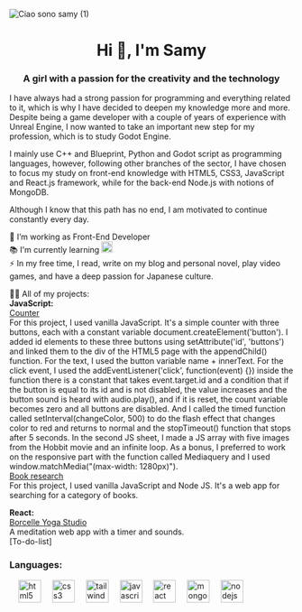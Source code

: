 ![Ciao sono samy (1)](https://github.com/SamantaMancini/SamantaMancini/assets/118011618/c351161d-c193-4544-9d93-a09bee6b73f8)


<h1 align="center">Hi 👋, I'm Samy</h1>
<h3 align="center">A girl with a passion for the creativity and the technology</h3>
<p> I have always had a strong passion for programming and everything related to it, which is why I have decided to deepen my knowledge more and more. Despite being a game developer with a couple of years of experience with Unreal Engine, I now wanted to take an important new step for my profession, which is to study Godot Engine.

I mainly use C++ and Blueprint, Python and Godot script as programming languages, however, following other branches of the sector, I have chosen to focus my study on front-end knowledge with HTML5, CSS3, JavaScript and React.js framework, while for the back-end Node.js with notions of MongoDB.

Although I know that this path has no end, I am motivated to continue constantly every day.

🔭 I’m working as Front-End Developer<br> 📚 I'm currently learning <a href="https://www.python.org" target="_blank" rel="noreferrer"> 
  <img src="https://cdn.jsdelivr.net/gh/devicons/devicon/icons/python/python-original.svg" height="20" alt="python logo"  /></a> <br> ⚡ In my free time, I read, write on my blog and personal novel, play video games, and have a deep passion for Japanese culture. </p>

👨‍💻 All of my projects: <br/>
<strong>JavaScript: <br/></strong>
[Counter](https://github.com/SamantaMancini/Counter)  <br/> For this project, I used vanilla JavaScript. It's a simple counter with three buttons, each with a constant variable document.createElement('button'). I added id elements to these three buttons using setAttribute('id', 'buttons') and linked them to the div of the HTML5 page with the appendChild() function. For the text, I used the button variable name + innerText. For the click event, I used the addEventListener('click', function(event) {}) inside the function there is a constant that takes event.target.id and a condition that if the button is equal to its id and is not disabled, the value increases and the button sound is heard with audio.play(), and if it is reset, the count variable becomes zero and all buttons are disabled. And I called the timed function called setInterval(changeColor, 500) to do the flash effect that changes color to red and returns to normal and the stopTimeout() function that stops after 5 seconds. In the second JS sheet, I made a JS array with five images from the Hobbit movie and an infinite loop. As a bonus, I preferred to work on the responsive part with the function called Mediaquery and I used window.matchMedia("(max-width: 1280px)"). <br/>
[Book research](https://github.com/SamantaMancini/S2I-JS-Advanced)<br/> For this project, I used vanilla JavaScript and Node JS. It's a web app for searching for a category of books. <br/>

<strong>React: <br/></strong>
[Borcelle Yoga Studio](https://github.com/SamantaMancini/S2-Impact-React-Project) <br/> A meditation web app with a timer and sounds. <br/>
[To-do-list]



<h3 align="left">Languages:</h3>
<div align="left">
  <img width="12" />
  <img src="https://cdn.jsdelivr.net/gh/devicons/devicon/icons/html5/html5-original.svg" height="40" alt="html5 logo"  />
  <img width="12" />
  <img src="https://cdn.jsdelivr.net/gh/devicons/devicon/icons/css3/css3-original.svg" height="40" alt="css3 logo"  />
  <img width="12" />
  <img src="https://cdn.jsdelivr.net/gh/devicons/devicon/icons/tailwindcss/tailwindcss-original.svg" height="40" alt="tailwindcss logo"  />
  <img width="12" />
  <img src="https://cdn.jsdelivr.net/gh/devicons/devicon/icons/javascript/javascript-original.svg" height="40" alt="javascript logo"  /> 
  <img width="12" />
  <img src="https://cdn.jsdelivr.net/gh/devicons/devicon/icons/react/react-original.svg" height="40" alt="react logo"  />
  <img width="12" />
  <img src="https://cdn.jsdelivr.net/gh/devicons/devicon/icons/mongodb/mongodb-original.svg" height="40" alt="mongodb logo"  />
  <img width="12" />
  <img src="https://cdn.jsdelivr.net/gh/devicons/devicon/icons/nodejs/nodejs-original.svg" height="40" alt="nodejs logo"  />
</div>




